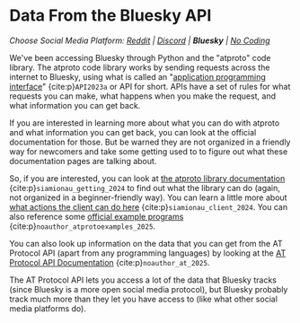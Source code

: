 # Data From the Bluesky API
_Choose Social Media Platform: <a href='../../reddit/ch08_data_mining/02_platform_api_data.html'>Reddit</a> | <a href='../../discord/ch08_data_mining/02_platform_api_data.html'>Discord</a> | __Bluesky__ | <a href='../../nocode/ch08_data_mining/02_platform_api_data.html'>No Coding</a>_


We've been accessing Bluesky through Python and the "atproto" code library. The atproto code library works by sending requests across the internet to Bluesky, using what is called an "[application programming interface](https://en.wikipedia.org/wiki/API)" {cite:p}`API2023a` or API for short. APIs have a set of rules for what requests you can make, what happens when you make the request, and what information you can get back.

If you are interested in learning more about what you can do with atproto and what information you can get back, you can look at the official documentation for those. But be warned they are not organized in a friendly way for newcomers and take some getting used to to figure out what these documentation pages are talking about.

So, if you are interested, you can look at [the atproto library documentation](https://atproto.blue/en/latest/readme.html) {cite:p}`siamionau_getting_2024` to find out what the library can do (again, not organized in a beginner-friendly way). You can learn a little more about [what actions the client can do here](https://atproto.blue/en/latest/atproto_client/client.html) {cite:p}`siamionau_client_2024`. You can also reference some [official example programs](https://github.com/MarshalX/atproto/tree/main/examples) {cite:p}`noauthor_atprotoexamples_2025`.

You can also look up information on the data that you can get from the AT Protocol API (apart from any programming languages) by looking at the [AT Protocol API Documentation](https://atproto.com/) {cite:p}`noauthor_at_2025`. 

The AT Protocol API lets you access a lot of the data that Bluesky tracks (since Bluesky is a more open social media protocol), but Bluesky probably track much more than they let you have access to (like what other social media platforms do).
